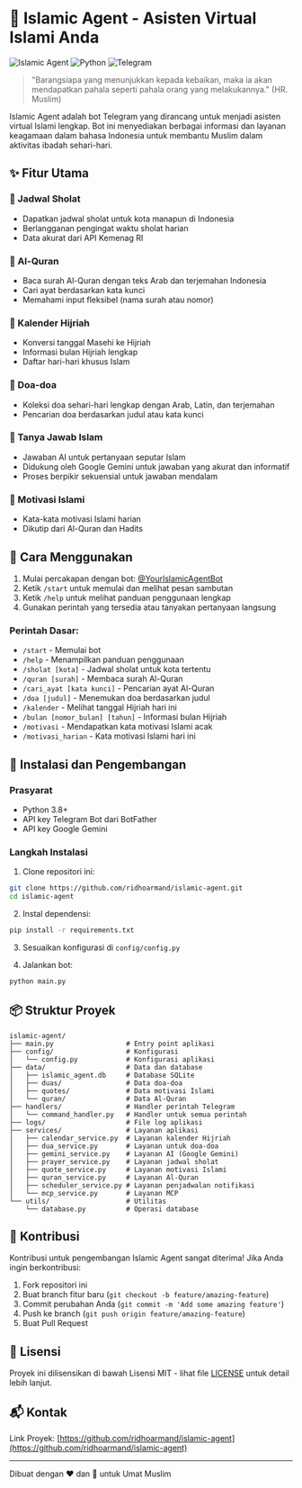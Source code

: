 # 🌙 Islamic Agent - Asisten Virtual Islami Anda

![Islamic Agent](https://img.shields.io/badge/Islamic-Agent-brightgreen)
![Python](https://img.shields.io/badge/Made%20with-Python-blue)
![Telegram](https://img.shields.io/badge/Telegram-Bot-blue)

> "Barangsiapa yang menunjukkan kepada kebaikan, maka ia akan mendapatkan pahala seperti pahala orang yang melakukannya." (HR. Muslim)

Islamic Agent adalah bot Telegram yang dirancang untuk menjadi asisten virtual Islami lengkap. Bot ini menyediakan berbagai informasi dan layanan keagamaan dalam bahasa Indonesia untuk membantu Muslim dalam aktivitas ibadah sehari-hari.

## ✨ Fitur Utama

### 🕋 Jadwal Sholat

- Dapatkan jadwal sholat untuk kota manapun di Indonesia
- Berlangganan pengingat waktu sholat harian
- Data akurat dari API Kemenag RI

### 📖 Al-Quran

- Baca surah Al-Quran dengan teks Arab dan terjemahan Indonesia
- Cari ayat berdasarkan kata kunci
- Memahami input fleksibel (nama surah atau nomor)

### 📅 Kalender Hijriah

- Konversi tanggal Masehi ke Hijriah
- Informasi bulan Hijriah lengkap
- Daftar hari-hari khusus Islam

### 🤲 Doa-doa

- Koleksi doa sehari-hari lengkap dengan Arab, Latin, dan terjemahan
- Pencarian doa berdasarkan judul atau kata kunci

### 💬 Tanya Jawab Islam

- Jawaban AI untuk pertanyaan seputar Islam
- Didukung oleh Google Gemini untuk jawaban yang akurat dan informatif
- Proses berpikir sekuensial untuk jawaban mendalam

### 🌟 Motivasi Islami

- Kata-kata motivasi Islami harian
- Dikutip dari Al-Quran dan Hadits

## 🚀 Cara Menggunakan

1. Mulai percakapan dengan bot: [@YourIslamicAgentBot](https://t.me/YourIslamicAgentBot)
2. Ketik `/start` untuk memulai dan melihat pesan sambutan
3. Ketik `/help` untuk melihat panduan penggunaan lengkap
4. Gunakan perintah yang tersedia atau tanyakan pertanyaan langsung

### Perintah Dasar:

- `/start` - Memulai bot
- `/help` - Menampilkan panduan penggunaan
- `/sholat [kota]` - Jadwal sholat untuk kota tertentu
- `/quran [surah]` - Membaca surah Al-Quran
- `/cari_ayat [kata kunci]` - Pencarian ayat Al-Quran
- `/doa [judul]` - Menemukan doa berdasarkan judul
- `/kalender` - Melihat tanggal Hijriah hari ini
- `/bulan [nomor_bulan] [tahun]` - Informasi bulan Hijriah
- `/motivasi` - Mendapatkan kata motivasi Islami acak
- `/motivasi_harian` - Kata motivasi Islami hari ini

## 🔧 Instalasi dan Pengembangan

### Prasyarat

- Python 3.8+
- API key Telegram Bot dari BotFather
- API key Google Gemini

### Langkah Instalasi

1. Clone repositori ini:

```bash
git clone https://github.com/ridhoarmand/islamic-agent.git
cd islamic-agent
```

2. Instal dependensi:

```bash
pip install -r requirements.txt
```

3. Sesuaikan konfigurasi di `config/config.py`

4. Jalankan bot:

```bash
python main.py
```

## 📦 Struktur Proyek

```
islamic-agent/
├── main.py                  # Entry point aplikasi
├── config/                  # Konfigurasi
│   └── config.py            # Konfigurasi aplikasi
├── data/                    # Data dan database
│   ├── islamic_agent.db     # Database SQLite
│   ├── duas/                # Data doa-doa
│   ├── quotes/              # Data motivasi Islami
│   └── quran/               # Data Al-Quran
├── handlers/                # Handler perintah Telegram
│   └── command_handler.py   # Handler untuk semua perintah
├── logs/                    # File log aplikasi
├── services/                # Layanan aplikasi
│   ├── calendar_service.py  # Layanan kalender Hijriah
│   ├── dua_service.py       # Layanan untuk doa-doa
│   ├── gemini_service.py    # Layanan AI (Google Gemini)
│   ├── prayer_service.py    # Layanan jadwal sholat
│   ├── quote_service.py     # Layanan motivasi Islami
│   ├── quran_service.py     # Layanan Al-Quran
│   ├── scheduler_service.py # Layanan penjadwalan notifikasi
│   └── mcp_service.py       # Layanan MCP
└── utils/                   # Utilitas
    └── database.py          # Operasi database
```

## 🤝 Kontribusi

Kontribusi untuk pengembangan Islamic Agent sangat diterima! Jika Anda ingin berkontribusi:

1. Fork repositori ini
2. Buat branch fitur baru (`git checkout -b feature/amazing-feature`)
3. Commit perubahan Anda (`git commit -m 'Add some amazing feature'`)
4. Push ke branch (`git push origin feature/amazing-feature`)
5. Buat Pull Request

## 📝 Lisensi

Proyek ini dilisensikan di bawah Lisensi MIT - lihat file [LICENSE](LICENSE) untuk detail lebih lanjut.

## 📬 Kontak

Link Proyek: [https://github.com/ridhoarmand/islamic-agent](https://github.com/ridhoarmand/islamic-agent)

---

Dibuat dengan ❤️ dan 🤲 untuk Umat Muslim
